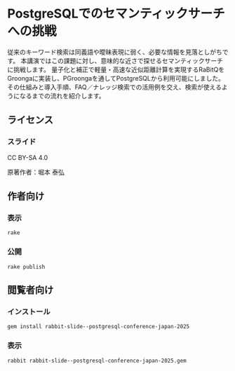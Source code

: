 # PostgreSQLでのセマンティックサーチへの挑戦

従来のキーワード検索は同義語や曖昧表現に弱く、必要な情報を見落としがちです。
本講演ではこの課題に対し、意味的な近さで探せるセマンティックサーチに挑戦します。
量子化と補正で軽量・高速な近似距離計算を実現するRaBitQをGroongaに実装し、PGroongaを通してPostgreSQLから利用可能にしました。
その仕組みと導入手順、FAQ／ナレッジ検索での活用例を交え、検索が使えるようになるまでの流れを紹介します。

## ライセンス

### スライド

CC BY-SA 4.0

原著作者：堀本 泰弘

## 作者向け

### 表示

    rake

### 公開

    rake publish

## 閲覧者向け

### インストール

    gem install rabbit-slide--postgresql-conference-japan-2025

### 表示

    rabbit rabbit-slide--postgresql-conference-japan-2025.gem

